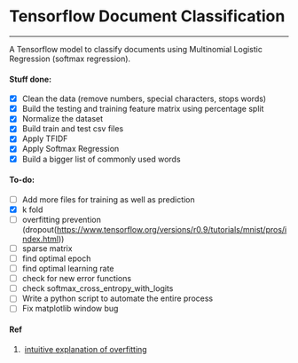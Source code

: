 # Tensorflow Document Classification
---
A Tensorflow model to classify documents using Multinomial Logistic Regression (softmax regression). 

#### Stuff done:
- [x] Clean the data (remove numbers, special characters, stops words)
- [x] Build the testing and training feature matrix using percentage split
- [x] Normalize the dataset
- [x] Build train and test csv files
- [x] Apply TFIDF
- [x] Apply Softmax Regression
- [x] Build a bigger list of commonly used words

#### To-do:
- [ ] Add more files for training as well as prediction
- [x] k fold
- [ ] overfitting prevention (dropout(https://www.tensorflow.org/versions/r0.9/tutorials/mnist/pros/index.html))
- [ ] sparse matrix
- [ ] find optimal epoch
- [ ] find optimal learning rate
- [ ] check for new error functions
- [ ] check softmax_cross_entropy_with_logits
- [ ] Write a python script to automate the entire process
- [ ] Fix matplotlib window bug

#### Ref
1.  [intuitive explanation of overfitting](https://www.quora.com/What-is-an-intuitive-explanation-of-overfitting)
